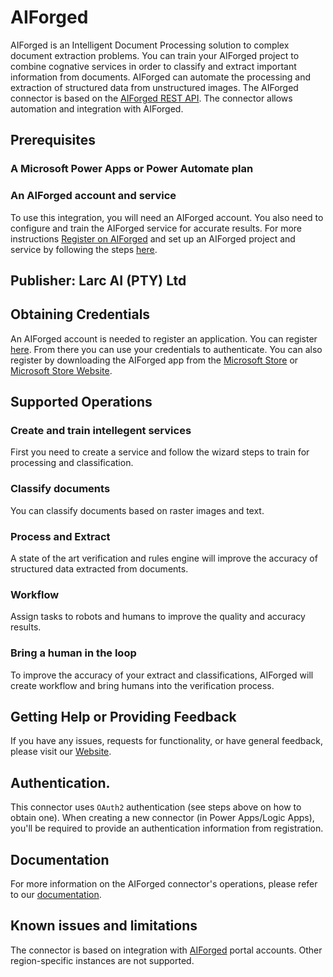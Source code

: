 # AIForged
AIForged is an Intelligent Document Processing solution to complex document extraction problems.
You can train your AIForged project to combine cognative services in order to classify and extract important information from documents.  AIForged can automate the processing and extraction of structured data from unstructured images.
The AIForged connector is based on the [AIForged REST API](https://local.aiforged.com/swagger/index.html?urls.primaryName=swagger.v1.0).  The connector allows automation and integration with AIForged.

## Prerequisites
### A Microsoft Power Apps or Power Automate plan
### An AIForged account and service
To use this integration, you will need an AIForged account. You also need to configure and train the AIForged service for accurate results.
For more instructions [Register on AIForged](http://docs.aiforged.com/register.html) and set up an AIForged project and service by following the steps [here](http://docs.aiforged.com/projects.html). 

## Publisher: Larc AI (PTY) Ltd

## Obtaining Credentials
An AIForged account is needed to register an application. You can register [here](https://www.aiforged.com/). From there you can use your credentials to authenticate.
You can also register by downloading the AIForged app from the [Microsoft Store](ms-windows-store://pdp/?productid=9N9TV5K8F914) or [Microsoft Store Website](https://www.microsoft.com/store/apps/9N9TV5K8F914).

## Supported Operations

### Create and train intellegent services
First you need to create a service and follow the wizard steps to train for processing and classification.

### Classify documents
You can classify documents based on raster images and text.

### Process and Extract
A state of the art verification and rules engine will improve the accuracy of structured data extracted from documents.

### Workflow
Assign tasks to robots and humans to improve the quality and accuracy results.

### Bring a human in the loop 
To improve the accuracy of your extract and classifications, AIForged will create workflow and bring humans into the verification process.

## Getting Help or Providing Feedback
If you have any issues, requests for functionality, or have general feedback, please visit our [Website](https://www.aiforged.com). 

## Authentication.
This connector uses `OAuth2` authentication (see steps above on how to obtain one). When creating a new connector (in Power Apps/Logic Apps), you'll be required to provide an authentication information from registration.

## Documentation
For more information on the AIForged connector's operations, please refer to our [documentation](http://docs.aiforged.com/).

## Known issues and limitations
The connector is based on integration with [AIForged](https://www.aiforged.com/) portal accounts. Other region-specific instances are not supported.